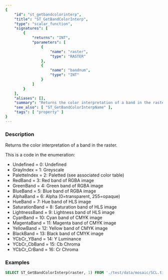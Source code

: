 ```yaml
---
{
    "id": "st_getbandcolorinterp",
    "title": "ST_GetBandColorInterp",
    "type": "scalar_function",
    "signatures": [
        {
            "returns": "INT",
            "parameters": [
                {
                    "name": "raster",
                    "type": "RASTER"
                },
                {
                    "name": "bandnum",
                    "type": "INT"
                }
            ]
        }
    ],
    "aliases": [],
    "summary": "Returns the color interpretation of a band in the raster",
    "see_also": [ "ST_GetBandColorInterpName" ],
    "tags": [ "property" ]
}
---
```


### Description

Returns the color interpretation of a band in the raster.

This is a code in the enumeration:

+ Undefined = 0: Undefined
+ GrayIndex = 1: Greyscale
+ PaletteIndex = 2: Paletted (see associated color table)
+ RedBand = 3: Red band of RGBA image
+ GreenBand = 4: Green band of RGBA image
+ BlueBand = 5: Blue band of RGBA image
+ AlphaBand = 6: Alpha (0=transparent, 255=opaque)
+ HueBand = 7: Hue band of HLS image
+ SaturationBand = 8: Saturation band of HLS image
+ LightnessBand = 9: Lightness band of HLS image
+ CyanBand = 10: Cyan band of CMYK image
+ MagentaBand = 11: Magenta band of CMYK image
+ YellowBand = 12: Yellow band of CMYK image
+ BlackBand = 13: Black band of CMYK image
+ YCbCr_YBand = 14: Y Luminance
+ YCbCr_CbBand = 15: Cb Chroma
+ YCbCr_CrBand = 16: Cr Chroma

### Examples

```sql
SELECT ST_GetBandColorInterp(raster, 1) FROM './test/data/mosaic/SCL.tif-land-clip00.tiff';
```
